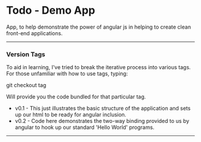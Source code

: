 # Todo - Demo App

App, to help demonstrate the power of angular js in helping to create clean front-end applications.

---
### Version Tags
To aid in learning, I've tried to break the iterative process into various tags.  For those unfamiliar with how to use tags, typing:

git checkout tag

Will provide you the code bundled for that particular tag.

* v0.1 - This just illustrates the basic structure of the application and sets up our html to be ready for angular inclusion.
* v0.2 - Code here demonstrates the two-way binding provided to us by angular to hook up our standard 'Hello World' programs.
---
